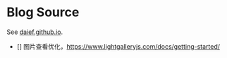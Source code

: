 # Blog Source

See [daief.github.io](https://github.com/daief/daief.github.io).

- [] 图片查看优化，https://www.lightgalleryjs.com/docs/getting-started/
